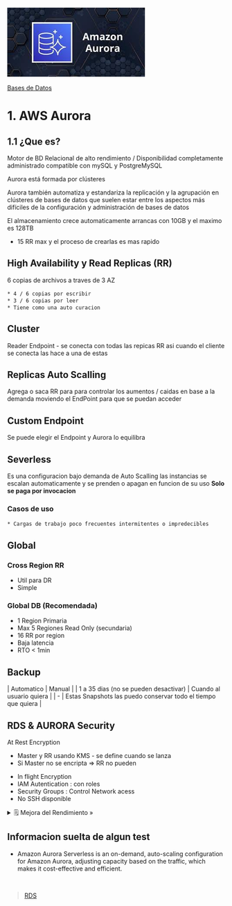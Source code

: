 ![Amazon Aurora](../../00_assets/Bases%20de%20Datos/aurora-logo.jpeg)

[Bases de Datos](../../03-Bases_de_Datos/)

# 1. AWS Aurora

## 1.1 ¿Que es?

Motor de BD Relacional de alto rendimiento / Disponibilidad completamente administrado compatible con mySQL y PostgreMySQL

Aurora está formada por clústeres

Aurora también automatiza y estandariza la replicación y la agrupación en clústeres de bases de datos que suelen estar entre los aspectos más difíciles de la configuración y administración de bases de datos

El almacenamiento crece automaticamente arrancas con 10GB y el maximo es 128TB 

* 15 RR max y el proceso de crearlas es mas rapido 


## High Availability y Read Replicas (RR)

6 copias de archivos a traves de 3 AZ

    * 4 / 6 copias por escribir
    * 3 / 6 copias por leer
    * Tiene como una auto curacion


## Cluster

Reader Endpoint - se conecta con todas las repicas RR asi cuando el cliente se conecta las hace a una de estas


## Replicas Auto Scalling 

Agrega o saca RR para para controlar los aumentos / caidas en base a la demanda moviendo el EndPoint para que se puedan acceder


## Custom Endpoint

Se puede elegir el Endpoint y Aurora lo equilibra


## Severless

Es una configuracion bajo demanda de Auto Scalling las instancias se escalan automaticamente y se prenden o apagan en funcion de su uso
**Solo se paga por invocacion**

### Casos de uso

    * Cargas de trabajo poco frecuentes intermitentes o impredecibles


## Global

### Cross Region RR 

- Util para DR
- Simple


### Global DB (Recomendada)

* 1 Region Primaria
* Max 5 Regiones Read Only (secundaria)
* 16 RR por region
* Baja latencia
* RTO < 1min


## Backup

| Automatico | Manual |
| 1 a 35 dias (no se pueden desactivar) | Cuando al usuario quiera |
| - | Estas Snapshots las puedo conservar todo el tiempo que quiera |


## RDS & AURORA Security

At Rest Encryption

- Master y RR usando KMS - se define cuando se lanza 
- Si Master no se encripta => RR no pueden

* In flight Encryption
* IAM Autentication : con roles
* Security Groups : Control Network acess
* No SSH disponible


<details>
<summary>🗒 Mejora del Rendimiento »</summary>

| En distintas BD |
| ---- |
| - **MySQL Estandar x5** - **Postgre x3** |

</details>


## Informacion suelta de algun test

* Amazon Aurora Serverless is an on-demand, auto-scaling configuration for Amazon Aurora, adjusting capacity based on the traffic, which makes it cost-effective and efficient.


<br/>

> [RDS](./rds.md)

<br/>